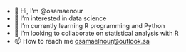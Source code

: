 - 👋 Hi, I’m @osamaenour
- 👀 I’m interested in data science
- 🌱 I’m currently learning R programming and Python
- 💞️ I’m looking to collaborate on statistical analysis with R
- 📫 How to reach me osamaelnour@outlook.sa

<!---
osamaenour/osamaenour is a ✨ special ✨ repository because its `README.md` (this file) appears on your GitHub profile.
You can click the Preview link to take a look at your changes.
--->
